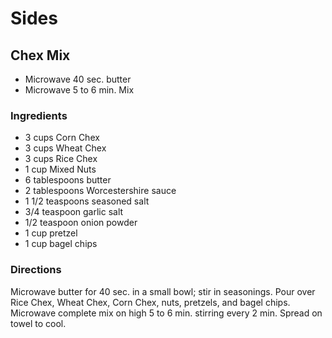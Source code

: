 # Sides

## Chex Mix

* Microwave 40 sec. butter
* Microwave 5 to 6 min. Mix

### Ingredients

* 3 cups Corn Chex
* 3 cups Wheat Chex
* 3 cups Rice Chex
* 1 cup Mixed Nuts
* 6 tablespoons butter
* 2 tablespoons Worcestershire sauce
* 1 1/2 teaspoons seasoned salt
* 3/4 teaspoon garlic salt
* 1/2 teaspoon onion powder
* 1 cup pretzel
* 1 cup bagel chips

### Directions

Microwave butter for 40 sec. in a small bowl; stir in seasonings. Pour over Rice Chex, Wheat Chex, Corn Chex, nuts, pretzels, and bagel chips. Microwave complete mix on high 5 to 6 min. stirring every 2 min. Spread on towel to cool.
